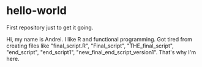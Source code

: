 # hello-world
First repository just to get it going.

Hi, my name is Andrei. I like R and functional programming.
Got tired from creating files like "final_script.R", "Final_script", "THE_final_script", "end_script", "end_script1", "new_final_end_script_version1". That's why I'm here.
